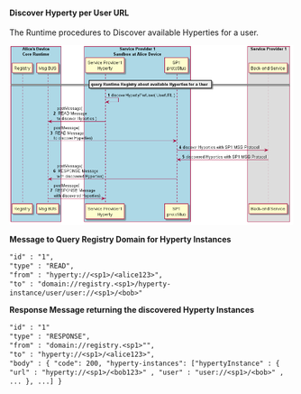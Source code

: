 #### Discover Hyperty per User URL

The Runtime procedures to Discover available Hyperties for a user.

![Figure @runtime-disocver-hyperty: discover Hyperty](discover-hyperty.png)

**Message to Query Registry Domain for Hyperty Instances**

```
"id" : "1",
"type" : "READ",
"from" : "hyperty://<sp1>/<alice123>",
"to" : "domain://registry.<sp1>/hyperty-instance/user/user://<sp1>/<bob>"
```

**Response Message returning the discovered Hyperty Instances**

```
"id" : "1"
"type" : "RESPONSE",
"from" : "domain://registry.<sp1>"",
"to" : "hyperty://<sp1>/<alice123>",
"body" : { "code": 200, "hyperty-instances": ["hypertyInstance" : { "url" : "hyperty://<sp1>/<bob123>" , "user" : "user://<sp1>/<bob>" , ... }, ...] }
```

